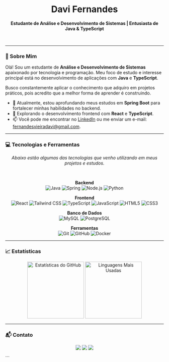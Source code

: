 <div align="center">
  <h1>Davi Fernandes</h1>
  <p><strong>Estudante de Análise e Desenvolvimento de Sistemas | Entusiasta de Java & TypeScript</strong></p>
</div>

<br>

---

### 👋 Sobre Mim

Olá! Sou um estudante de **Análise e Desenvolvimento de Sistemas** apaixonado por tecnologia e programação. Meu foco de estudo e interesse principal está no desenvolvimento de aplicações com **Java** e **TypeScript**.

Busco constantemente aplicar o conhecimento que adquiro em projetos práticos, pois acredito que a melhor forma de aprender é construindo.

- 🌱 Atualmente, estou aprofundando meus estudos em **Spring Boot** para fortalecer minhas habilidades no backend.
- 🔭 Explorando o desenvolvimento frontend com **React** e **TypeScript**.
- 📫 Você pode me encontrar no [LinkedIn](https://www.linkedin.com/in/davifernandesvieira/) ou me enviar um e-mail: [fernandesvieiradavi@gmail.com](mailto:fernandesvieiradavi@gmail.com).

---

### 💻 Tecnologias e Ferramentas

<p align="center">
  <i>Abaixo estão algumas das tecnologias que venho utilizando em meus projetos e estudos.</i>
</p>
<br>
<p align="center">
  <strong>Backend</strong><br>
  <img src="https://img.shields.io/badge/Java-ED8B00?style=for-the-badge&logo=openjdk&logoColor=white" alt="Java"/>
  <img src="https://img.shields.io/badge/Spring-6DB33F?style=for-the-badge&logo=spring&logoColor=white" alt="Spring"/>
  <img src="https://img.shields.io/badge/Node.js-339933?style=for-the-badge&logo=nodedotjs&logoColor=white" alt="Node.js"/>
  <img src="https://img.shields.io/badge/Python-3776AB?style=for-the-badge&logo=python&logoColor=white" alt="Python"/>
</p>
<p align="center">
  <strong>Frontend</strong><br>
  <img src="https://img.shields.io/badge/React-20232A?style=for-the-badge&logo=react&logoColor=61DAFB" alt="React"/>
  <img src="https://img.shields.io/badge/Tailwind_CSS-38B2AC?style=for-the-badge&logo=tailwind-css&logoColor=white" alt="Tailwind CSS"/>
  <img src="https://img.shields.io/badge/TypeScript-007ACC?style=for-the-badge&logo=typescript&logoColor=white" alt="TypeScript"/>
  <img src="https://img.shields.io/badge/JavaScript-F7DF1E?style=for-the-badge&logo=javascript&logoColor=black" alt="JavaScript"/>
  <img src="https://img.shields.io/badge/HTML5-E34F26?style=for-the-badge&logo=html5&logoColor=white" alt="HTML5"/>
  <img src="https://img.shields.io/badge/CSS3-1572B6?style=for-the-badge&logo=css3&logoColor=white" alt="CSS3"/>
</p>
<p align="center">
  <strong>Banco de Dados</strong><br>
  <img src="https://img.shields.io/badge/MySQL-4479A1?style=for-the-badge&logo=mysql&logoColor=white" alt="MySQL"/>
  <img src="https://img.shields.io/badge/PostgreSQL-4169E1?style=for-the-badge&logo=postgresql&logoColor=white" alt="PostgreSQL"/>
</p>
<p align="center">
  <strong>Ferramentas</strong><br>
  <img src="https://img.shields.io/badge/Git-F05032?style=for-the-badge&logo=git&logoColor=white" alt="Git"/>
  <img src="https://img.shields.io/badge/GitHub-181717?style=for-the-badge&logo=github&logoColor=white" alt="GitHub"/>
  <img src="https://img.shields.io/badge/Docker-2496ED?style=for-the-badge&logo=docker&logoColor=white" alt="Docker"/>
</p>


---

### 📈 Estatísticas

<div align="center">
  <img height="180em" src="https://github-readme-stats.vercel.app/api?username=davifernandes1&show_icons=true&theme=midnight-purple&include_all_commits=true&count_private=true&hide_border=true&border_radius=10" alt="Estatísticas do GitHub"/>
  <img height="180em" src="https://github-readme-stats.vercel.app/api/top-langs/?username=davifernandes1&layout=compact&langs_count=7&theme=midnight-purple&hide_border=true&border_radius=10" alt="Linguagens Mais Usadas"/>
</div>

---

### 📬 Contato

<p align="center">
<a href="https://www.linkedin.com/in/davifernandesvieira/" target="_blank"><img src="https://img.shields.io/badge/-LinkedIn-0077B5?style=for-the-badge&logo=linkedin&logoColor=white" target="_blank"></a>
<a href="mailto:fernandesvieiradavi@gmail.com"><img src="https://img.shields.io/badge/-Gmail-D14836?style=for-the-badge&logo=gmail&logoColor=white" target="_blank"></a>
<a href="https://github.com/davifernandes1" target="_blank"><img src="https://img.shields.io/badge/-GitHub-181717?style=for-the-badge&logo=github&logoColor=white" target="_blank"></a>
</p>
```
